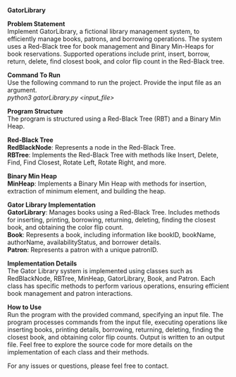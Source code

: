**GatorLibrary**  

**Problem Statement**  
Implement GatorLibrary, a fictional library management system, to efficiently manage books, patrons, and borrowing operations. The system uses a Red-Black tree for book management and Binary Min-Heaps for book reservations. Supported operations include print, insert, borrow, return, delete, find closest book, and color flip count in the Red-Black tree.

**Command To Run**  
Use the following command to run the project. Provide the input file as an argument.  
_python3 gatorLibrary.py <input_file>_

**Program Structure**  
The program is structured using a Red-Black Tree (RBT) and a Binary Min Heap.

**Red-Black Tree**    
**RedBlackNode**: Represents a node in the Red-Black Tree.  
**RBTree**: Implements the Red-Black Tree with methods like Insert, Delete, Find, Find Closest, Rotate Left, Rotate Right, and more.

**Binary Min Heap**  
**MinHeap**: Implements a Binary Min Heap with methods for insertion, extraction of minimum element, and building the heap.

**Gator Library Implementation**  
**GatorLibrary**: Manages books using a Red-Black Tree. Includes methods for inserting, printing, borrowing, returning, deleting, finding the closest book, and obtaining the color flip count.  
**Book**: Represents a book, including information like bookID, bookName, authorName, availabilityStatus, and borrower details.  
**Patron**: Represents a patron with a unique patronID.


**Implementation Details**  
The Gator Library system is implemented using classes such as RedBlackNode, RBTree, MinHeap, GatorLibrary, Book, and Patron. Each class has specific methods to perform various operations, ensuring efficient book management and patron interactions.

**How to Use**  
Run the program with the provided command, specifying an input file.
The program processes commands from the input file, executing operations like inserting books, printing details, borrowing, returning, deleting, finding the closest book, and obtaining color flip counts.
Output is written to an output file.
Feel free to explore the source code for more details on the implementation of each class and their methods.

For any issues or questions, please feel free to contact.






